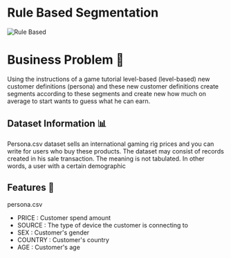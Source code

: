 # Rule Based Segmentation

![Rule Based](https://stoprazvod.ru/wp-content/uploads/2020/07/statistika-tselevoy-auditorii.jpg)


# Business Problem 🎯
Using the instructions of a game tutorial level-based (level-based) new customer definitions (persona) and these new customer definitions create segments according to these segments and create new how much on average to start wants to guess what he can earn.

## Dataset Information 📊
Persona.csv dataset sells an international gaming rig prices and you can write for users who buy these products. The dataset may consist of records created in his sale transaction. The meaning is not tabulated. In other words, a user with a certain demographic

## Features 🏹
persona.csv

* PRICE : Customer spend amount
* SOURCE : The type of device the customer is connecting to
* SEX : Customer's gender
* COUNTRY : Customer's country
* AGE : Customer's age
